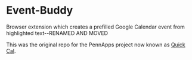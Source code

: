 # Event-Buddy
Browser extension which creates a prefilled Google Calendar event from highlighted text--RENAMED AND MOVED

This was the original repo for the PennApps project now known as <a href=https://github.com/098tarik/QuickCal/tree/master>Quick Cal<a>.
